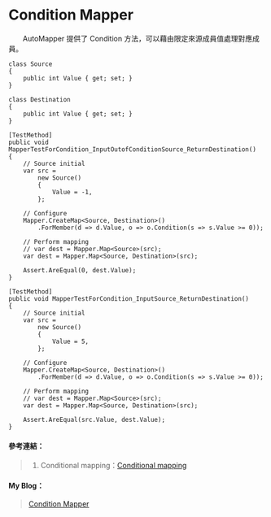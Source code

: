 # Condition Mapper
  
　　AutoMapper 提供了 Condition 方法，可以藉由限定來源成員值處理對應成員。
  
```
class Source
{
    public int Value { get; set; }
}

class Destination
{
    public int Value { get; set; }
}

[TestMethod]
public void MapperTestForCondition_InputOutofConditionSource_ReturnDestination()
{
    // Source initial
    var src =
        new Source()
        {
            Value = -1,
        };

    // Configure
    Mapper.CreateMap<Source, Destination>()
        .ForMember(d => d.Value, o => o.Condition(s => s.Value >= 0));

    // Perform mapping
    // var dest = Mapper.Map<Source>(src);
    var dest = Mapper.Map<Source, Destination>(src);

    Assert.AreEqual(0, dest.Value);
}

[TestMethod]
public void MapperTestForCondition_InputSource_ReturnDestination()
{
    // Source initial
    var src =
        new Source()
        {
            Value = 5,
        };

    // Configure
    Mapper.CreateMap<Source, Destination>()
        .ForMember(d => d.Value, o => o.Condition(s => s.Value >= 0));

    // Perform mapping
    // var dest = Mapper.Map<Source>(src);
    var dest = Mapper.Map<Source, Destination>(src);

    Assert.AreEqual(src.Value, dest.Value);
}
```
  
#### 參考連結：
>1. Conditional mapping：[Conditional mapping]

#### My Blog：
>[Condition Mapper][Condition Mapper]  

[Conditional mapping]:https://github.com/AutoMapper/AutoMapper/wiki/Conditional-mapping
[Condition Mapper]:http://bdottn.github.io/2015/07/01/MapperTestForCondition/